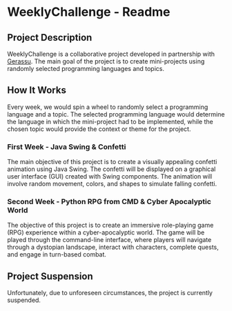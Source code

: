 # WeeklyChallenge - Readme

## Project Description

WeeklyChallenge is a collaborative project developed in partnership with [Gerassu](https://github.com/Gerassu). The main goal of the project is to create mini-projects using randomly selected programming languages and topics.

## How It Works

Every week, we would spin a wheel to randomly select a programming language and a topic. The selected programming language would determine the language in which the mini-project had to be implemented, while the chosen topic would provide the context or theme for the project.

### First Week - Java Swing & Confetti

The main objective of this project is to create a visually appealing confetti animation using Java Swing. The confetti will be displayed on a graphical user interface (GUI) created with Swing components. The animation will involve random movement, colors, and shapes to simulate falling confetti.

### Second Week - Python RPG from CMD & Cyber Apocalyptic World

The objective of this project is to create an immersive role-playing game (RPG) experience within a cyber-apocalyptic world. The game will be played through the command-line interface, where players will navigate through a dystopian landscape, interact with characters, complete quests, and engage in turn-based combat.

## Project Suspension

Unfortunately, due to unforeseen circumstances, the project is currently suspended. 
